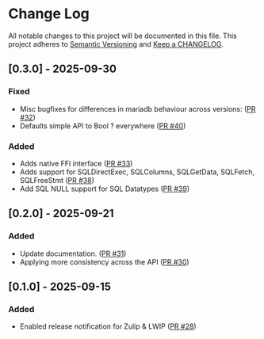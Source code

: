 # Change Log

All notable changes to this project will be documented in this file. This project adheres to [Semantic Versioning](http://semver.org/) and [Keep a CHANGELOG](http://keepachangelog.com/).

## [0.3.0] - 2025-09-30

### Fixed

- Misc bugfixes for differences in mariadb behaviour across versions: ([PR #32](https://github.com/redvers/pony-odbc/pull/32))
- Defaults simple API to Bool ? everywhere ([PR #40](https://github.com/redvers/pony-odbc/pull/40))

### Added

- Adds native FFI interface ([PR #33](https://github.com/redvers/pony-odbc/pull/33))
- Adds support for SQLDirectExec, SQLColumns, SQLGetData, SQLFetch, SQLFreeStmt ([PR #38](https://github.com/redvers/pony-odbc/pull/38))
- Add SQL NULL support for SQL Datatypes ([PR #39](https://github.com/redvers/pony-odbc/pull/39))

## [0.2.0] - 2025-09-21

### Added

- Update documentation. ([PR #31](https://github.com/redvers/pony-odbc/pull/31))
- Applying more consistency across the API ([PR #30](https://github.com/redvers/pony-odbc/pull/30))

## [0.1.0] - 2025-09-15

### Added

- Enabled release notification for Zulip & LWIP ([PR #28](https://github.com/redvers/pony-odbc/pull/28))

